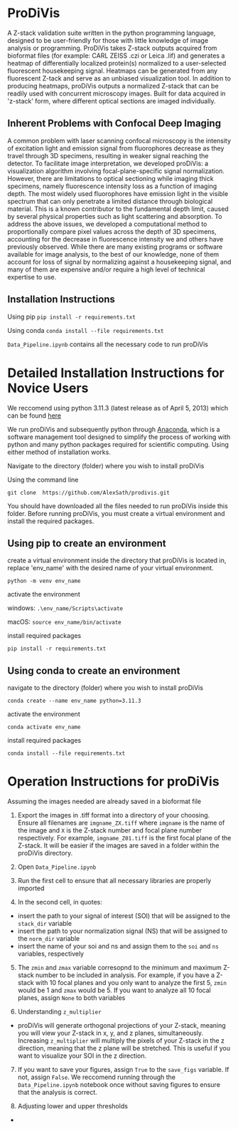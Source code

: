 # ProDiVis
A Z-stack validation suite written in the python programming language, designed to be user-friendly for those with little knowledge of image analysis or programming. ProDiVis takes Z-stack outputs acquired from bioformat files (for example: CARL ZEISS .czi or Leica .lif) and generates a heatmap of differentially localized protein(s) normalized to a user-selected fluorescent housekeeping signal. Heatmaps can be generated from any fluorescent Z-tack and serve as an unbiased visualization tool. In addition to producing heatmaps, proDiVis outputs a normalized Z-stack that can be readily used with concurrent microscopy images. Built for data acquired in 'z-stack' form, where different optical sections are imaged individually.

## Inherent Problems with Confocal Deep Imaging
A common problem with laser scanning confocal microscopy is the intensity of excitation light and emission signal from fluorophores decrease as they travel through 3D specimens, resulting in weaker signal reaching the detector. To facilitate image interpretation, we developed proDiVis: a visualization algorithm involving focal-plane-specific signal normalization. However, there are limitations to optical sectioning while imaging thick specimens, namely fluorescence intensity loss as a function of imaging depth. The most widely used fluorophores have emission light in the visible spectrum that can only penetrate a limited distance through biological material. This is a known contributor to the fundamental depth limit, caused by several physical properties such as light scattering and absorption. To address the above issues, we developed a computational method to proportionally compare pixel values across the depth of 3D specimens, accounting for the decrease in fluorescence intensity we and others have previously observed. While there are many existing programs or software available for image analysis, to the best of our knowledge, none of them account for loss of signal by normalizing against a housekeeping signal, and many of them are expensive and/or require a high level of technical expertise to use.

## Installation Instructions
Using pip
`pip install -r requirements.txt`


Using conda
`conda install --file requirements.txt`

`Data_Pipeline.ipynb` contains all the necessary code to run proDiVis

# Detailed Installation Instructions for Novice Users
We reccomend using python 3.11.3 (latest release as of April 5, 2013) which can be found
[here](https://www.python.org/downloads/)

We run proDiVis and subsequently python through [Anaconda](https://www.anaconda.com/), which is a software management tool designed to simplify the process of working with python and many python packages required for scientific computing. Using either method of installation works.

Navigate to the directory (folder) where you wish to install proDiVis

Using the command line

`git clone  https://github.com/AlexSath/prodivis.git`

You should have downloaded all the files needed to run proDiVis inside this folder. Before running proDiVis, you must create a virtual environment and install the required packages. 

## Using pip to create an environment
create a virtual environment inside the directory that proDiVis is located in, replace 'env_name' with the desired name of your virtual environment.

`python -m venv env_name`

activate the environment

windows: `.\env_name/Scripts\activate`

macOS: `source env_name/bin/activate`

install required packages

`pip install -r requirements.txt`

## Using conda to create an environment
navigate to the directory (folder) where you wish to install proDiVis

`conda create --name env_name python=3.11.3`

activate the environment

`conda activate env_name`

install required packages

`conda install --file requirements.txt`


# Operation Instructions for proDiVis
Assuming the images needed are already saved in a bioformat file
1. Export the images in .tiff format into a directory of your choosing. Ensure all filenames are `imgname_ZX.tiff` where `imgname` is the name of the image and `X` is the Z-stack number and focal plane number respectively. For example, `imgname_Z01.tiff` is the first focal plane of the Z-stack. It will be easier if the images are saved in a folder within the proDiVis directory.

2. Open `Data_Pipeline.ipynb`

3. Run the first cell to ensure that all necessary libraries are properly imported

4. In the second cell, in quotes:
-   insert the path to your signal of interest (SOI) that will be assigned to the `stack_dir` variable
-   insert the path to your normalization signal (NS) that will be assigned to the `norm_dir` variable
-   insert the name of your soi and ns and assign them to the `soi` and `ns` variables, respectively

5. The `zmin` and `zmax` variable corresopnd to the minimum and maximum Z-stack number to be included in analysis. For example, if you have a Z-stack with 10 focal planes and you only want to analyze the first 5, `zmin` would be 1 and `zmax` would be 5. If you want to analyze all 10 focal planes, assign `None` to both variables

6. Understanding `z_multiplier`
-   proDiVis will generate orthogonal projections of your Z-stack, meaning you will view your Z-stack in x, y, and z planes, simultaneously. Increasing `z_multiplier` will multiply the pixels of your Z-stack in the z direction, meaning that the z plane will be stretched. This is useful if you want to visualize your SOI in the z direction.

7. If you want to save your figures, assign `True` to the `save_figs` variable. If not, assign `False`. We reccomend running through the `Data_Pipeline.ipynb` notebook once without saving figures to ensure that the analysis is correct.

8. Adjusting lower and upper thresholds
-   